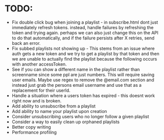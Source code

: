 # TODO:

- Fix double click bug when joining a playlist - in subscribe.html dont just immediately refresh tokens. instead, handle failures by refreshing the token and trying again. perhaps we can also just change this on the API to do that automatically, and if the failure persists after X retries, send back an error.
- Fix subbed playlists not showing up - This stems from an issue where auth gets a new token and we try to get a playlist by that token and then we are unable to actually find the playlist because the following occurs with another accessToken.
- See if you can show a different name in the playlist rather than screenname since some ppl are just numbers. This will require saving user emails. Maybe use regex to remove the @email.com section and instead just grab the persons email username and use that as a replacement for their userId.
- Handle a situation where a users token has expired - this doesnt work right now and is broken.
- Add ability to unsubscribe from a playlist
- Add ability to name your playlist upon creation
- Consider unsubscribing users who no longer follow a given playlist
- Consider a way to easily clean up orphaned playlists
- Better copy writing
- Performance profiling

